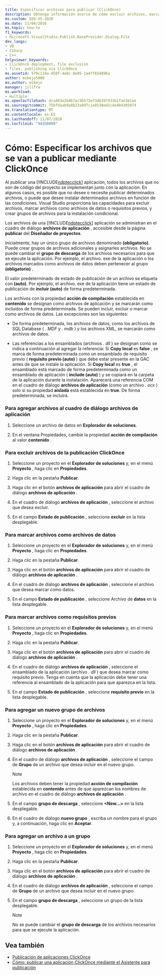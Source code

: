 ```yaml
---
title: Especificar archivos para publicar (ClickOnce)
description: Obtenga información acerca de cómo excluir archivos, marcar archivos como archivos de datos o requisitos previos, y crear grupos para la instalación condicional de una aplicación ClickOnce.
ms.custom: SEO-VS-2020
ms.date: 11/04/2016
ms.topic: how-to
f1_keywords:
- Microsoft.VisualStudio.Publish.BaseProvider.Dialog.File
dev_langs:
- VB
- CSharp
- C++
helpviewer_keywords:
- ClickOnce deployment, file exclusion
- files, publishing via ClickOnce
ms.assetid: 579c134a-d50f-4e0c-8e05-2a4ff654896a
author: mikejo5000
ms.author: mikejo
manager: jillfra
ms.workload:
- multiple
ms.openlocfilehash: dca403e2b4b7ac9b572e73db397433b1fae1b1ae
ms.sourcegitcommit: 75bfdaab9a8b23a097c1e8538ed1cde404305974
ms.translationtype: MT
ms.contentlocale: es-ES
ms.lasthandoff: 11/07/2020
ms.locfileid: "94350899"
---
```

# <a name="how-to-specify-which-files-are-published-by-clickonce"></a>Cómo: Especificar los archivos que se van a publicar mediante ClickOnce
Al publicar una [!INCLUDE[ndptecclick](../deployment/includes/ndptecclick_md.md)] aplicación, todos los archivos que no son de código del proyecto se implementan junto con la aplicación. En algunos casos, es posible que no desee o necesite publicar determinados archivos, o puede que desee instalar determinados archivos en función de las condiciones. Visual Studio proporciona las capacidades para excluir archivos, marcar archivos como archivos de datos o requisitos previos, y crear grupos de archivos para la instalación condicional.

 Los archivos de una [!INCLUDE[ndptecclick](../deployment/includes/ndptecclick_md.md)] aplicación se administran en el cuadro de diálogo **archivos de aplicación** , accesible desde la página **publicar** del **Diseñador de proyectos**.

 Inicialmente, hay un único grupo de archivos denominado **(obligatorio)**. Puede crear grupos de archivos adicionales y asignarles archivos. No se puede cambiar el **grupo de descarga** de los archivos necesarios para que se ejecute la aplicación. Por ejemplo, el archivo. exe de la aplicación o los archivos marcados como archivos de datos deben pertenecer al grupo **(obligatorio)** .

 El valor predeterminado de estado de publicación de un archivo se etiqueta con **(auto)**. Por ejemplo, el archivo. exe de la aplicación tiene un estado de publicación de **incluir (auto)** de forma predeterminada.

 Los archivos con la propiedad **acción de compilación** establecida en **contenido** se designan como archivos de aplicación y se marcarán como incluidos de forma predeterminada. Se pueden incluir, excluir o marcar como archivos de datos. Las excepciones son las siguientes:

- De forma predeterminada, los archivos de datos, como los archivos de SQL Database ( *. MDF* y *. mdb* ) y los archivos XML, se marcarán como archivos de datos.

- Las referencias a los ensamblados (archivos *. dll* ) se designan como se indica a continuación al agregar la referencia: Si **Copy local** es **false** , se marca de forma predeterminada como un ensamblado de requisito previo ( **requisito previo (auto)** ) que debe estar presente en la GAC antes de que se instale la aplicación. Si **Copy local** es **true** , el ensamblado está marcado de forma predeterminada como un ensamblado de aplicación ( **include (auto)** ) y se copiará en la carpeta de la aplicación durante la instalación. Aparecerá una referencia COM en el cuadro de diálogo **archivos de aplicación** (como un archivo *. ocx* ) solo si su propiedad **aislada** está establecida en **true**. De forma predeterminada, se incluirá.

### <a name="to-add-files-to-the-application-files-dialog-box"></a>Para agregar archivos al cuadro de diálogo archivos de aplicación

1. Seleccione un archivo de datos en **Explorador de soluciones**.

2. En el ventana Propiedades, cambie la propiedad **acción de compilación** al valor **contenido** .

### <a name="to-exclude-files-from-clickonce-publishing"></a>Para excluir archivos de la publicación ClickOnce

1. Seleccione un proyecto en el **Explorador de soluciones** y, en el menú **Proyecto** , haga clic en **Propiedades**.

2. Haga clic en la pestaña **Publicar**.

3. Haga clic en el botón **archivos de aplicación** para abrir el cuadro de diálogo **archivos de aplicación** .

4. En el cuadro de diálogo **archivos de aplicación** , seleccione el archivo que desea excluir.

5. En el campo **Estado de publicación** , seleccione **excluir** en la lista desplegable.

### <a name="to-mark-files-as-data-files"></a>Para marcar archivos como archivos de datos

1. Seleccione un proyecto en el **Explorador de soluciones** y, en el menú **Proyecto** , haga clic en **Propiedades**.

2. Haga clic en la pestaña **Publicar**.

3. Haga clic en el botón **archivos de aplicación** para abrir el cuadro de diálogo **archivos de aplicación** .

4. En el cuadro de diálogo **archivos de aplicación** , seleccione el archivo que desea marcar como datos.

5. En el campo **Estado de publicación** , seleccione Archivo de **datos** en la lista desplegable.

### <a name="to-mark-files-as-prerequisites"></a>Para marcar archivos como requisitos previos

1. Seleccione un proyecto en el **Explorador de soluciones** y, en el menú **Proyecto** , haga clic en **Propiedades**.

2. Haga clic en la pestaña **Publicar**.

3. Haga clic en el botón **archivos de aplicación** para abrir el cuadro de diálogo **archivos de aplicación** .

4. En el cuadro de diálogo **archivos de aplicación** , seleccione el ensamblado de la aplicación (archivo *. dll* ) que desea marcar como requisito previo. Tenga en cuenta que la aplicación debe tener una referencia al ensamblado de la aplicación para que aparezca en la lista.

5. En el campo **Estado de publicación** , seleccione **requisito previo** en la lista desplegable.

### <a name="to-add-a-new-file-group"></a>Para agregar un nuevo grupo de archivos

1. Seleccione un proyecto en el **Explorador de soluciones** y, en el menú **Proyecto** , haga clic en **Propiedades**.

2. Haga clic en la pestaña **Publicar**.

3. Haga clic en el botón **archivos de aplicación** para abrir el cuadro de diálogo **archivos de aplicación** .

4. En el cuadro de diálogo **archivos de aplicación** , seleccione el campo de **Grupo** de un archivo que desea incluir en el nuevo grupo.

    > [!NOTE]
    > Los archivos deben tener la propiedad **acción de compilación** establecida en **contenido** antes de que aparezcan los nombres de archivo en el cuadro de diálogo **archivos de aplicación** .

5. En el campo **grupo de descarga** , seleccione **\<New...>** en la lista desplegable.

6. En el cuadro de diálogo **nuevo grupo** , escriba un nombre para el grupo y, a continuación, haga clic en **Aceptar**.

### <a name="to-add-a-file-to-a-group"></a>Para agregar un archivo a un grupo

1. Seleccione un proyecto en el **Explorador de soluciones** y, en el menú **Proyecto** , haga clic en **Propiedades**.

2. Haga clic en la pestaña **Publicar**.

3. Haga clic en el botón **archivos de aplicación** para abrir el cuadro de diálogo **archivos de aplicación** .

4. En el cuadro de diálogo **archivos de aplicación** , seleccione el campo de **Grupo** de un archivo que desea incluir en el nuevo grupo.

5. En el campo **grupo de descarga** , seleccione un grupo de la lista desplegable.

    > [!NOTE]
    > No se puede cambiar el **grupo de descarga** de los archivos necesarios para que se ejecute la aplicación.

## <a name="see-also"></a>Vea también
- [Publicación de aplicaciones ClickOnce](../deployment/publishing-clickonce-applications.md)
- [Cómo: publicar una aplicación ClickOnce mediante el Asistente para publicación](../deployment/how-to-publish-a-clickonce-application-using-the-publish-wizard.md)